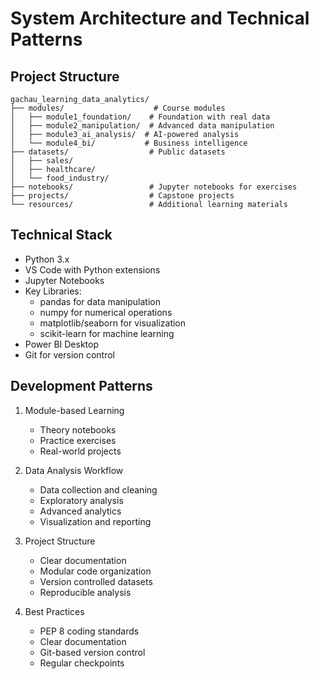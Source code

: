 # System Architecture and Technical Patterns

## Project Structure
```
gachau_learning_data_analytics/
├── modules/                    # Course modules
│   ├── module1_foundation/    # Foundation with real data
│   ├── module2_manipulation/  # Advanced data manipulation
│   ├── module3_ai_analysis/  # AI-powered analysis
│   └── module4_bi/           # Business intelligence
├── datasets/                  # Public datasets
│   ├── sales/               
│   ├── healthcare/
│   └── food_industry/
├── notebooks/                 # Jupyter notebooks for exercises
├── projects/                  # Capstone projects
└── resources/                 # Additional learning materials
```

## Technical Stack
- Python 3.x
- VS Code with Python extensions
- Jupyter Notebooks
- Key Libraries:
  * pandas for data manipulation
  * numpy for numerical operations
  * matplotlib/seaborn for visualization
  * scikit-learn for machine learning
- Power BI Desktop
- Git for version control

## Development Patterns
1. Module-based Learning
   - Theory notebooks
   - Practice exercises
   - Real-world projects

2. Data Analysis Workflow
   - Data collection and cleaning
   - Exploratory analysis
   - Advanced analytics
   - Visualization and reporting

3. Project Structure
   - Clear documentation
   - Modular code organization
   - Version controlled datasets
   - Reproducible analysis

4. Best Practices
   - PEP 8 coding standards
   - Clear documentation
   - Git-based version control
   - Regular checkpoints
